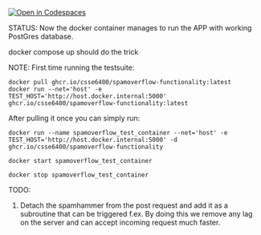 [![Open in Codespaces](https://classroom.github.com/assets/launch-codespace-7f7980b617ed060a017424585567c406b6ee15c891e84e1186181d67ecf80aa0.svg)](https://classroom.github.com/open-in-codespaces?assignment_repo_id=14280373)


STATUS:
Now the docker container manages to run the APP with working PostGres database.

docker compose up should do the trick


NOTE:
First time running the testsuite:

```
docker pull ghcr.io/csse6400/spamoverflow-functionality:latest
docker run --net='host' -e TEST_HOST='http://host.docker.internal:5000' ghcr.io/csse6400/spamoverflow-functionality:latest
```

After pulling it once you can simply run:
```
docker run --name spamoverflow_test_container --net='host' -e TEST_HOST='http://host.docker.internal:5000' -d ghcr.io/csse6400/spamoverflow-functionality

docker start spamoverflow_test_container

docker stop spamoverflow_test_container

```

TODO:
1. Detach the spamhammer from the post request and add it as a subroutine that can be triggered f.ex. By doing this we remove any lag on the server and can accept incoming request much faster.
